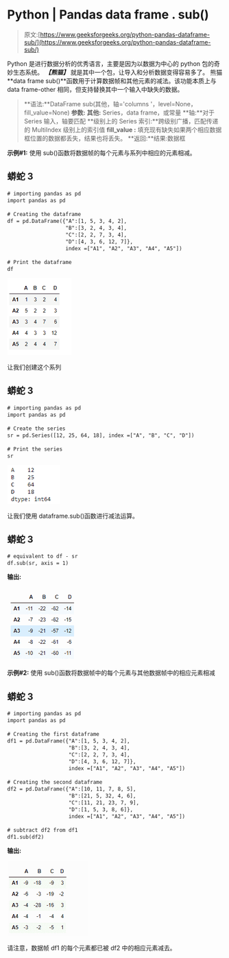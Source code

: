 # Python | Pandas data frame . sub()

> 原文:[https://www.geeksforgeeks.org/python-pandas-dataframe-sub/](https://www.geeksforgeeks.org/python-pandas-dataframe-sub/)

Python 是进行数据分析的优秀语言，主要是因为以数据为中心的 python 包的奇妙生态系统。 ***【熊猫】*** 就是其中一个包，让导入和分析数据变得容易多了。
熊猫**data frame sub()**函数用于计算数据帧和其他元素的减法。该功能本质上与 data frame-other 相同，但支持替换其中一个输入中缺失的数据。

> **语法:**DataFrame sub(其他，轴='columns '，level=None，fill_value=None)
> **参数:**
> **其他:** Series，data frame，或常量
> **轴:**对于 Series 输入，轴要匹配
> **级别上的 Series 索引:**跨级别广播，匹配传递的 MultiIndex 级别上的索引值
> **fill_value :** 填充现有缺失如果两个相应数据框位置的数据都丢失，结果也将丢失。
> **返回:**结果:数据框

**示例#1:** 使用 sub()函数将数据帧的每个元素与系列中相应的元素相减。

## 蟒蛇 3

```
# importing pandas as pd
import pandas as pd

# Creating the dataframe
df = pd.DataFrame({"A":[1, 5, 3, 4, 2],
                   "B":[3, 2, 4, 3, 4],
                   "C":[2, 2, 7, 3, 4],
                   "D":[4, 3, 6, 12, 7]},
                   index =["A1", "A2", "A3", "A4", "A5"])

# Print the dataframe
df
```

![](img/e3baabcb070182605e75dbca5770baab.png)

让我们创建这个系列

## 蟒蛇 3

```
# importing pandas as pd
import pandas as pd

# Create the series
sr = pd.Series([12, 25, 64, 18], index =["A", "B", "C", "D"])

# Print the series
sr
```

![](img/a558e26fcf69fbbe10312e5e1070fd43.png)

让我们使用 dataframe.sub()函数进行减法运算。

## 蟒蛇 3

```
# equivalent to df - sr
df.sub(sr, axis = 1)
```

**输出:**

![](img/54e3a5cfe662650d728a12887930dfed.png)

**示例#2:** 使用 sub()函数将数据帧中的每个元素与其他数据帧中的相应元素相减

## 蟒蛇 3

```
# importing pandas as pd
import pandas as pd

# Creating the first dataframe
df1 = pd.DataFrame({"A":[1, 5, 3, 4, 2],
                    "B":[3, 2, 4, 3, 4],
                    "C":[2, 2, 7, 3, 4],
                    "D":[4, 3, 6, 12, 7]},
                    index =["A1", "A2", "A3", "A4", "A5"])

# Creating the second dataframe
df2 = pd.DataFrame({"A":[10, 11, 7, 8, 5],
                    "B":[21, 5, 32, 4, 6],
                    "C":[11, 21, 23, 7, 9],
                    "D":[1, 5, 3, 8, 6]},
                    index =["A1", "A2", "A3", "A4", "A5"])

# subtract df2 from df1
df1.sub(df2)
```

**输出:**

![](img/17c00d6f1b8bf472c19e3f1d33a6f328.png)

请注意，数据帧 df1 的每个元素都已被 df2 中的相应元素减去。